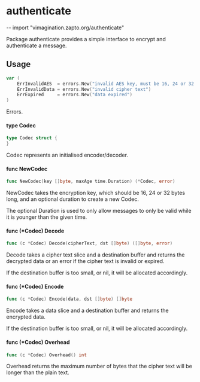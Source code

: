 # authenticate
--
    import "vimagination.zapto.org/authenticate"

Package authenticate provides a simple interface to encrypt and authenticate a
message.

## Usage

```go
var (
	ErrInvalidAES  = errors.New("invalid AES key, must be 16, 24 or 32 bytes")
	ErrInvalidData = errors.New("invalid cipher text")
	ErrExpired     = errors.New("data expired")
)
```
Errors.

#### type Codec

```go
type Codec struct {
}
```

Codec represents an initialised encoder/decoder.

#### func  NewCodec

```go
func NewCodec(key []byte, maxAge time.Duration) (*Codec, error)
```
NewCodec takes the encryption key, which should be 16, 24 or 32 bytes long, and
an optional duration to create a new Codec.

The optional Duration is used to only allow messages to only be valid while it
is younger than the given time.

#### func (*Codec) Decode

```go
func (c *Codec) Decode(cipherText, dst []byte) ([]byte, error)
```
Decode takes a cipher text slice and a destination buffer and returns the
decrypted data or an error if the cipher text is invalid or expired.

If the destination buffer is too small, or nil, it will be allocated
accordingly.

#### func (*Codec) Encode

```go
func (c *Codec) Encode(data, dst []byte) []byte
```
Encode takes a data slice and a destination buffer and returns the encrypted
data.

If the destination buffer is too small, or nil, it will be allocated
accordingly.

#### func (*Codec) Overhead

```go
func (c *Codec) Overhead() int
```
Overhead returns the maximum number of bytes that the cipher text will be longer
than the plain text.
